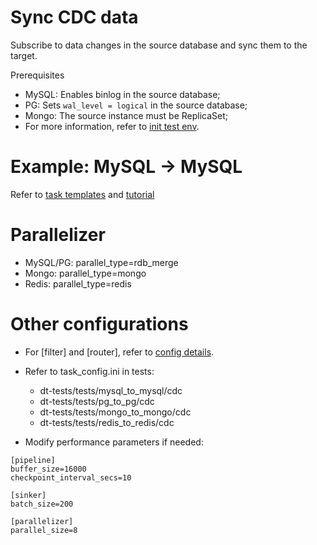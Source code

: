 # Sync CDC data

Subscribe to data changes in the source database and sync them to the target.

Prerequisites
- MySQL: Enables binlog in the source database;
- PG: Sets `wal_level = logical` in the source database;
- Mongo: The source instance must be ReplicaSet;
- For more information, refer to [init test env](../../../dt-tests/README.md).

# Example: MySQL -> MySQL

Refer to [task templates](../../templates/mysql_to_mysql.md) and [tutorial](../tutorial/mysql_to_mysql.md)

# Parallelizer

- MySQL/PG: parallel_type=rdb_merge
- Mongo: parallel_type=mongo
- Redis: parallel_type=redis

# Other configurations

- For [filter] and [router], refer to [config details](../config.md).
- Refer to task_config.ini in tests:
    - dt-tests/tests/mysql_to_mysql/cdc
    - dt-tests/tests/pg_to_pg/cdc
    - dt-tests/tests/mongo_to_mongo/cdc
    - dt-tests/tests/redis_to_redis/cdc

- Modify performance parameters if needed:
```
[pipeline]
buffer_size=16000
checkpoint_interval_secs=10

[sinker]
batch_size=200

[parallelizer]
parallel_size=8
```